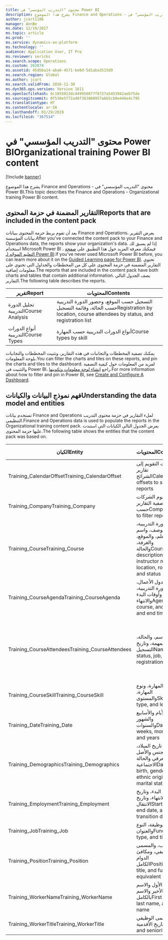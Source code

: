 ```yaml
---
title: محتوى "التدريب المؤسسي" في Power BI
description: يشرح هذا الموضوع Finance and Operations - محتوى "التدريب المؤسسي" في Power BI.
author: jcart1106
manager: AnnBe
ms.date: 12/19/2017
ms.topic: article
ms.prod: ''
ms.service: dynamics-ax-platform
ms.technology: ''
audience: Application User, IT Pro
ms.reviewer: sericks
ms.search.scope: Operations
ms.custom: 263874
ms.assetid: 45dbba14-aba6-4571-be0d-5d1aba3515d9
ms.search.region: Global
ms.author: jcart
ms.search.validFrom: 2016-11-30
ms.dyn365.ops.version: Version 1611
ms.openlocfilehash: 6c1855013dc449950877f8727a5453942aeb75de
ms.sourcegitcommit: 0f530e5f72a40f383868957a6b5cb0e446e4c795
ms.translationtype: HT
ms.contentlocale: ar-SA
ms.lasthandoff: 01/29/2019
ms.locfileid: "367514"
---
```

# <a name="organizational-training-power-bi-content"></a><span data-ttu-id="b003c-103">محتوى "التدريب المؤسسي" في Power BI</span><span class="sxs-lookup"><span data-stu-id="b003c-103">Organizational training Power BI content</span></span>

[!include [banner](../includes/banner.md)]

<span data-ttu-id="b003c-104">يشرح هذا الموضوع Finance and Operations - محتوى "التدريب المؤسسي" في Power BI.</span><span class="sxs-lookup"><span data-stu-id="b003c-104">This topic describes the Finance and Operations - Organizational training Power BI content.</span></span>

## <a name="reports-that-are-included-in-the-content-pack"></a><span data-ttu-id="b003c-105">التقارير المضمنة في حزمة المحتوى</span><span class="sxs-lookup"><span data-stu-id="b003c-105">Reports that are included in the content pack</span></span>
<span data-ttu-id="b003c-106">بعد أن تقوم بربط حزمة المحتوى ببيانات Finance and Operations، يعرض التقرير بيانات المؤسسة.</span><span class="sxs-lookup"><span data-stu-id="b003c-106">After you've connected the content pack to your Finance and Operations data, the reports show your organization's data.</span></span> <span data-ttu-id="b003c-107">إذا لم يسبق لك استخدام Microsoft Power BI ، فيمكنك معرفة المزيد حول هذا التطبيق على [صفحة التعليم الموجّه لـ Power BI](https://powerbi.microsoft.com/en-us/guided-learning/?WT.mc_id=PBIService_GetData).</span><span class="sxs-lookup"><span data-stu-id="b003c-107">If you've never used Microsoft Power BI before, you can learn more about it on the [Guided Learning page for Power BI](https://powerbi.microsoft.com/en-us/guided-learning/?WT.mc_id=PBIService_GetData).</span></span> <span data-ttu-id="b003c-108">تحتوي التقارير المضمنة في حزمة المحتوى على كل من المخططات والجداول التي تحتوي على معلومات إضافية.</span><span class="sxs-lookup"><span data-stu-id="b003c-108">The reports that are included in the content pack have both charts and tables that contain additional information.</span></span> <span data-ttu-id="b003c-109">يصف الجدول التالي التقارير.</span><span class="sxs-lookup"><span data-stu-id="b003c-109">The following table describes the reports.</span></span>

| <span data-ttu-id="b003c-110">تقرير</span><span class="sxs-lookup"><span data-stu-id="b003c-110">Report</span></span>          | <span data-ttu-id="b003c-111">المحتويات</span><span class="sxs-lookup"><span data-stu-id="b003c-111">Contents</span></span>                                                                    |
|-----------------|-----------------------------------------------------------------------------|
| <span data-ttu-id="b003c-112">تحليل الدورة التدريبية</span><span class="sxs-lookup"><span data-stu-id="b003c-112">Course Analysis</span></span> | <span data-ttu-id="b003c-113">التسجيل حسب الموقع، وحضور الدورة التدريبية حسب الحالة، وقائمة التسجيل</span><span class="sxs-lookup"><span data-stu-id="b003c-113">Registration by location, course attendees by status, and registration list</span></span> |
| <span data-ttu-id="b003c-114">أنواع الدورات التدريبية</span><span class="sxs-lookup"><span data-stu-id="b003c-114">Course Types</span></span>    | <span data-ttu-id="b003c-115">أنواع الدورات التدريبية حسب المهارة</span><span class="sxs-lookup"><span data-stu-id="b003c-115">Course types by skill</span></span>                                                       |

<span data-ttu-id="b003c-116">يمكنك تصفية المخططات والتجانبات في هذه التقارير، وتثبيت المخططات والتجانبات بلوحة المعلومات.</span><span class="sxs-lookup"><span data-stu-id="b003c-116">You can filter the charts and tiles on these reports, and pin the charts and tiles to the dashboard.</span></span> <span data-ttu-id="b003c-117">لمزيد من المعلومات حول كيفية التصفية والتثبيت في Power BI، راجع [إنشاء لوحة معلومات وتكوينها](https://powerbi.microsoft.com/en-us/guided-learning/powerbi-learning-4-2-create-configure-dashboards).</span><span class="sxs-lookup"><span data-stu-id="b003c-117">For more information about how to filter and pin in Power BI, see [Create and Configure A Dashboard](https://powerbi.microsoft.com/en-us/guided-learning/powerbi-learning-4-2-create-configure-dashboards).</span></span>

## <a name="understanding-the-data-model-and-entities"></a><span data-ttu-id="b003c-118">فهم نموذج البيانات والكيانات</span><span class="sxs-lookup"><span data-stu-id="b003c-118">Understanding the data model and entities</span></span>
<span data-ttu-id="b003c-119">تستخدم بيانات Finance and Operations لملء التقارير في حزمة محتوى التدريب التنظيمي.</span><span class="sxs-lookup"><span data-stu-id="b003c-119">Finance and Operations data is used to populate the reports in the Organizational training content pack.</span></span> <span data-ttu-id="b003c-120">يعرض الجدول التالي الكيانات التي استندت عليها حزمة المحتوى.</span><span class="sxs-lookup"><span data-stu-id="b003c-120">The following table shows the entities that the content pack was based on.</span></span>

| <span data-ttu-id="b003c-121">الكيان</span><span class="sxs-lookup"><span data-stu-id="b003c-121">Entity</span></span>                    | <span data-ttu-id="b003c-122">المحتويات</span><span class="sxs-lookup"><span data-stu-id="b003c-122">Contents</span></span>                                                         | <span data-ttu-id="b003c-123">العلاقات مع الكيانات الأخرى</span><span class="sxs-lookup"><span data-stu-id="b003c-123">Relationships with other entities</span></span> |
|---------------------------|------------------------------------------------------------------|-----------------------------------|
| <span data-ttu-id="b003c-124">Training\_CalendarOffset</span><span class="sxs-lookup"><span data-stu-id="b003c-124">Training\_CalendarOffset</span></span>  | <span data-ttu-id="b003c-125">مقاصات التقويم إلى تقارير الشرائح</span><span class="sxs-lookup"><span data-stu-id="b003c-125">Calendar offsets to slice reports</span></span>                                | <span data-ttu-id="b003c-126">Training\_CourseAgenda, Training\_CourseAttendees</span><span class="sxs-lookup"><span data-stu-id="b003c-126">Training\_CourseAgenda, Training\_CourseAttendees</span></span> |
| <span data-ttu-id="b003c-127">Training\_Company</span><span class="sxs-lookup"><span data-stu-id="b003c-127">Training\_Company</span></span>         | <span data-ttu-id="b003c-128">تقوم الشركات بتصفية التقارير حسب</span><span class="sxs-lookup"><span data-stu-id="b003c-128">Companies to filter reports by</span></span>                                   | <span data-ttu-id="b003c-129">Training\_CourseAgenda, Training\_CourseAttendees</span><span class="sxs-lookup"><span data-stu-id="b003c-129">Training\_CourseAgenda, Training\_CourseAttendees</span></span> |
| <span data-ttu-id="b003c-130">Training\_Course</span><span class="sxs-lookup"><span data-stu-id="b003c-130">Training\_Course</span></span>          | <span data-ttu-id="b003c-131">الدورة التدريبية، والوصف، واسم المعلم، والموقع، والغرفة، والحالة</span><span class="sxs-lookup"><span data-stu-id="b003c-131">Course, description, instructor name, location, room, and status</span></span> | <span data-ttu-id="b003c-132">Training\_CourseAgenda, Training\_CourseAttendees, Training\_CourseSkill</span><span class="sxs-lookup"><span data-stu-id="b003c-132">Training\_CourseAgenda, Training\_CourseAttendees, Training\_CourseSkill</span></span> |
| <span data-ttu-id="b003c-133">Training\_CourseAgenda</span><span class="sxs-lookup"><span data-stu-id="b003c-133">Training\_CourseAgenda</span></span>    | <span data-ttu-id="b003c-134">جدول الأعمال، والدورة التدريبية، وأوقات البدء والانتهاء</span><span class="sxs-lookup"><span data-stu-id="b003c-134">Agenda, course, and start and end times</span></span>                          | <span data-ttu-id="b003c-135">Training\_Company, Training\_CalendarOffset, Training\_Date, Training\_Course</span><span class="sxs-lookup"><span data-stu-id="b003c-135">Training\_Company, Training\_CalendarOffset, Training\_Date, Training\_Course</span></span> |
| <span data-ttu-id="b003c-136">Training\_CourseAttendees</span><span class="sxs-lookup"><span data-stu-id="b003c-136">Training\_CourseAttendees</span></span> | <span data-ttu-id="b003c-137">الاسم، والحالة، والمهمة، وتاريخ التسجيل</span><span class="sxs-lookup"><span data-stu-id="b003c-137">Name, status, job, and registration date</span></span>                         | <span data-ttu-id="b003c-138">Training\_Company, Training\_CalendarOffset, Training\_Date, Training\_Demographics, Training\_Employment, Training\_Course, Training\_WorkerName, Training\_WorkerTitle, Training\_Job, Training\_Position</span><span class="sxs-lookup"><span data-stu-id="b003c-138">Training\_Company, Training\_CalendarOffset, Training\_Date, Training\_Demographics, Training\_Employment, Training\_Course, Training\_WorkerName, Training\_WorkerTitle, Training\_Job, Training\_Position</span></span> |
| <span data-ttu-id="b003c-139">Training\_CourseSkill</span><span class="sxs-lookup"><span data-stu-id="b003c-139">Training\_CourseSkill</span></span>     | <span data-ttu-id="b003c-140">المهارة، ونوع المهارة، والمستوى</span><span class="sxs-lookup"><span data-stu-id="b003c-140">Skill, skill type, and level</span></span>                                     | <span data-ttu-id="b003c-141">Training\_Course</span><span class="sxs-lookup"><span data-stu-id="b003c-141">Training\_Course</span></span> |
| <span data-ttu-id="b003c-142">Training\_Date</span><span class="sxs-lookup"><span data-stu-id="b003c-142">Training\_Date</span></span>            | <span data-ttu-id="b003c-143">الأيام والأسابيع والشهور والسنوات</span><span class="sxs-lookup"><span data-stu-id="b003c-143">Days, weeks, months, and years</span></span>                                   | <span data-ttu-id="b003c-144">Training\_CourseAgenda, Training\_CourseAttendees</span><span class="sxs-lookup"><span data-stu-id="b003c-144">Training\_CourseAgenda, Training\_CourseAttendees</span></span> |
| <span data-ttu-id="b003c-145">Training\_Demographics</span><span class="sxs-lookup"><span data-stu-id="b003c-145">Training\_Demographics</span></span>    | <span data-ttu-id="b003c-146">تاريخ الميلاد، والجنس والأصل العرقي والحالة الاجتماعية</span><span class="sxs-lookup"><span data-stu-id="b003c-146">Date of birth, gender, ethnic origin, and marital status</span></span>         | <span data-ttu-id="b003c-147">Training\_CourseAgenda, Training\_CourseAttendees</span><span class="sxs-lookup"><span data-stu-id="b003c-147">Training\_CourseAgenda, Training\_CourseAttendees</span></span> |
| <span data-ttu-id="b003c-148">Training\_Employment</span><span class="sxs-lookup"><span data-stu-id="b003c-148">Training\_Employment</span></span>      | <span data-ttu-id="b003c-149">تاريخ البدء، وتاريخ الانتهاء، وتاريخ الانتقال</span><span class="sxs-lookup"><span data-stu-id="b003c-149">Start date, end date, and transition date</span></span>                        | <span data-ttu-id="b003c-150">Training\_CourseAgenda, Training\_CourseAttendees</span><span class="sxs-lookup"><span data-stu-id="b003c-150">Training\_CourseAgenda, Training\_CourseAttendees</span></span> |
| <span data-ttu-id="b003c-151">Training\_Job</span><span class="sxs-lookup"><span data-stu-id="b003c-151">Training\_Job</span></span>             | <span data-ttu-id="b003c-152">الوظيفة، النوع والعنوان</span><span class="sxs-lookup"><span data-stu-id="b003c-152">Function, type, and title</span></span>                                        | <span data-ttu-id="b003c-153">Training\_CourseAgenda, Training\_CourseAttendees</span><span class="sxs-lookup"><span data-stu-id="b003c-153">Training\_CourseAgenda, Training\_CourseAttendees</span></span> |
| <span data-ttu-id="b003c-154">Training\_Position</span><span class="sxs-lookup"><span data-stu-id="b003c-154">Training\_Position</span></span>        | <span data-ttu-id="b003c-155">المنصب، والمسمى الوظيفي، ومكافئ الدوام الكامل‬</span><span class="sxs-lookup"><span data-stu-id="b003c-155">Position, title, and full-time equivalent (FTE)</span></span>                  | <span data-ttu-id="b003c-156">Training\_CourseAgenda, Training\_CourseAttendees</span><span class="sxs-lookup"><span data-stu-id="b003c-156">Training\_CourseAgenda, Training\_CourseAttendees</span></span> |
| <span data-ttu-id="b003c-157">Training\_WorkerName</span><span class="sxs-lookup"><span data-stu-id="b003c-157">Training\_WorkerName</span></span>      | <span data-ttu-id="b003c-158">الاسم الأول والاسم الأخير والاسم بالكامل</span><span class="sxs-lookup"><span data-stu-id="b003c-158">First name, last name, and full name</span></span>                             | <span data-ttu-id="b003c-159">Training\_CourseAttendees</span><span class="sxs-lookup"><span data-stu-id="b003c-159">Training\_CourseAttendees</span></span> |
| <span data-ttu-id="b003c-160">Training\_WorkerTitle</span><span class="sxs-lookup"><span data-stu-id="b003c-160">Training\_WorkerTitle</span></span>     | <span data-ttu-id="b003c-161">المسمى الوظيفي وتاريخ الأقدمية</span><span class="sxs-lookup"><span data-stu-id="b003c-161">Title and seniority date</span></span>                                         | <span data-ttu-id="b003c-162">Training\_CourseAttendees</span><span class="sxs-lookup"><span data-stu-id="b003c-162">Training\_CourseAttendees</span></span> |
